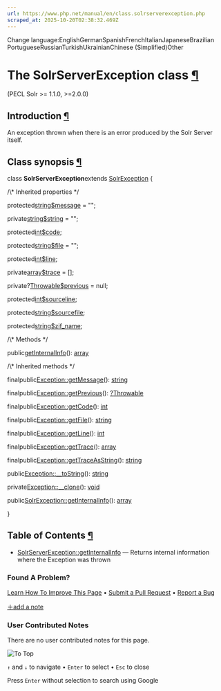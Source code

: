 ```yaml
---
url: https://www.php.net/manual/en/class.solrserverexception.php
scraped_at: 2025-10-20T02:38:32.469Z
---
```


Change language:EnglishGermanSpanishFrenchItalianJapaneseBrazilian PortugueseRussianTurkishUkrainianChinese (Simplified)Other

# The SolrServerException class [¶](https://www.php.net/manual/en/class.solrserverexception.php\#class.solrserverexception)

(PECL Solr >= 1.1.0, >=2.0.0)

## Introduction [¶](https://www.php.net/manual/en/class.solrserverexception.php\#solrserverexception.intro)

An exception thrown when there is an error produced by the Solr Server itself.


## Class synopsis [¶](https://www.php.net/manual/en/class.solrserverexception.php\#solrserverexception.synopsis)

class **SolrServerException**extends [SolrException](https://www.php.net/manual/en/class.solrexception.php)
{

/\\* Inherited properties \*/

protected[string](https://www.php.net/manual/en/language.types.string.php)[$message](https://www.php.net/manual/en/class.exception.php#exception.props.message) = "";

private[string](https://www.php.net/manual/en/language.types.string.php)[$string](https://www.php.net/manual/en/class.exception.php#exception.props.string) = "";

protected[int](https://www.php.net/manual/en/language.types.integer.php)[$code](https://www.php.net/manual/en/class.exception.php#exception.props.code);

protected[string](https://www.php.net/manual/en/language.types.string.php)[$file](https://www.php.net/manual/en/class.exception.php#exception.props.file) = "";

protected[int](https://www.php.net/manual/en/language.types.integer.php)[$line](https://www.php.net/manual/en/class.exception.php#exception.props.line);

private[array](https://www.php.net/manual/en/language.types.array.php)[$trace](https://www.php.net/manual/en/class.exception.php#exception.props.trace) = \[\];

private?[Throwable](https://www.php.net/manual/en/class.throwable.php)[$previous](https://www.php.net/manual/en/class.exception.php#exception.props.previous) = null;

protected[int](https://www.php.net/manual/en/language.types.integer.php)[$sourceline](https://www.php.net/manual/en/class.solrexception.php#solrexception.props.sourceline);

protected[string](https://www.php.net/manual/en/language.types.string.php)[$sourcefile](https://www.php.net/manual/en/class.solrexception.php#solrexception.props.sourcefile);

protected[string](https://www.php.net/manual/en/language.types.string.php)[$zif\_name](https://www.php.net/manual/en/class.solrexception.php#solrexception.props.zif-name);

/\\* Methods \*/

public[getInternalInfo](https://www.php.net/manual/en/solrserverexception.getinternalinfo.php)(): [array](https://www.php.net/manual/en/language.types.array.php)

/\\* Inherited methods \*/

finalpublic[Exception::getMessage](https://www.php.net/manual/en/exception.getmessage.php)(): [string](https://www.php.net/manual/en/language.types.string.php)

finalpublic[Exception::getPrevious](https://www.php.net/manual/en/exception.getprevious.php)(): [?](https://www.php.net/manual/en/language.types.null.php)[Throwable](https://www.php.net/manual/en/class.throwable.php)

finalpublic[Exception::getCode](https://www.php.net/manual/en/exception.getcode.php)(): [int](https://www.php.net/manual/en/language.types.integer.php)

finalpublic[Exception::getFile](https://www.php.net/manual/en/exception.getfile.php)(): [string](https://www.php.net/manual/en/language.types.string.php)

finalpublic[Exception::getLine](https://www.php.net/manual/en/exception.getline.php)(): [int](https://www.php.net/manual/en/language.types.integer.php)

finalpublic[Exception::getTrace](https://www.php.net/manual/en/exception.gettrace.php)(): [array](https://www.php.net/manual/en/language.types.array.php)

finalpublic[Exception::getTraceAsString](https://www.php.net/manual/en/exception.gettraceasstring.php)(): [string](https://www.php.net/manual/en/language.types.string.php)

public[Exception::\_\_toString](https://www.php.net/manual/en/exception.tostring.php)(): [string](https://www.php.net/manual/en/language.types.string.php)

private[Exception::\_\_clone](https://www.php.net/manual/en/exception.clone.php)(): [void](https://www.php.net/manual/en/language.types.void.php)

public[SolrException::getInternalInfo](https://www.php.net/manual/en/solrexception.getinternalinfo.php)(): [array](https://www.php.net/manual/en/language.types.array.php)

}

## Table of Contents [¶](https://www.php.net/manual/en/class.solrserverexception.php\#class.solrserverexception)

- [SolrServerException::getInternalInfo](https://www.php.net/manual/en/solrserverexception.getinternalinfo.php) — Returns internal information where the Exception was thrown

### Found A Problem?

[Learn How To Improve This Page](https://github.com/php/doc-base/blob/master/README.md "This will take you to our contribution guidelines on GitHub")
•
[Submit a Pull Request](https://github.com/php/doc-en/blob/master/reference/solr/solrserverexception.xml)
•
[Report a Bug](https://github.com/php/doc-en/issues/new?body=From%20manual%20page:%20https:%2F%2Fphp.net%2Fclass.solrserverexception%0A%0A---)

[＋add a note](https://www.php.net/manual/add-note.php?sect=class.solrserverexception&repo=en&redirect=https://www.php.net/manual/en/class.solrserverexception.php)

### User Contributed Notes

There are no user contributed notes for this page.

![To Top](https://www.php.net/images/to-top@2x.png)

`↑` and `↓` to navigate •
`Enter` to select •
`Esc` to close


Press `Enter` without
selection to search using Google